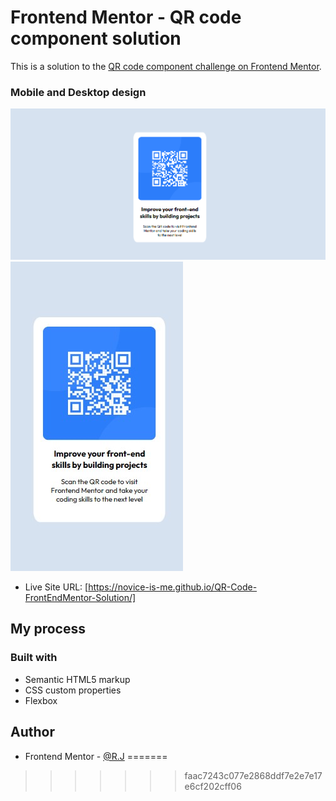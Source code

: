 
# Frontend Mentor - QR code component solution

This is a solution to the [QR code component challenge on Frontend Mentor](https://www.frontendmentor.io/challenges/qr-code-component-iux_sIO_H).

### Mobile and Desktop design

![Alt text](design-output/desktop-preview.png)
![Alt text](design-output/mobile-design.jpg) 

- Live Site URL: [https://novice-is-me.github.io/QR-Code-FrontEndMentor-Solution/] 

## My process

### Built with

- Semantic HTML5 markup
- CSS custom properties
- Flexbox

## Author
- Frontend Mentor - [@R.J](https://www.frontendmentor.io/profile/novice-is-me) 
=======
>>>>>>> faac7243c077e2868ddf7e2e7e17e6cf202cff06

